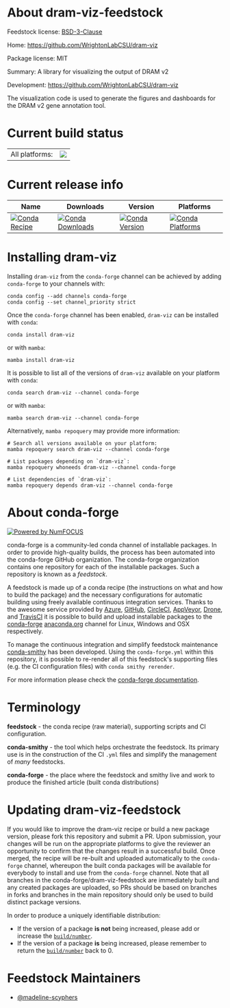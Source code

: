 About dram-viz-feedstock
========================

Feedstock license: [BSD-3-Clause](https://github.com/conda-forge/dram-viz-feedstock/blob/main/LICENSE.txt)

Home: https://github.com/WrightonLabCSU/dram-viz

Package license: MIT

Summary: A library for visualizing the output of DRAM v2

Development: https://github.com/WrightonLabCSU/dram-viz

The visualization code is used to generate the figures and dashboards for the DRAM v2 gene annotation tool.


Current build status
====================


<table><tr><td>All platforms:</td>
    <td>
      <a href="https://dev.azure.com/conda-forge/feedstock-builds/_build/latest?definitionId=24912&branchName=main">
        <img src="https://dev.azure.com/conda-forge/feedstock-builds/_apis/build/status/dram-viz-feedstock?branchName=main">
      </a>
    </td>
  </tr>
</table>

Current release info
====================

| Name | Downloads | Version | Platforms |
| --- | --- | --- | --- |
| [![Conda Recipe](https://img.shields.io/badge/recipe-dram--viz-green.svg)](https://anaconda.org/conda-forge/dram-viz) | [![Conda Downloads](https://img.shields.io/conda/dn/conda-forge/dram-viz.svg)](https://anaconda.org/conda-forge/dram-viz) | [![Conda Version](https://img.shields.io/conda/vn/conda-forge/dram-viz.svg)](https://anaconda.org/conda-forge/dram-viz) | [![Conda Platforms](https://img.shields.io/conda/pn/conda-forge/dram-viz.svg)](https://anaconda.org/conda-forge/dram-viz) |

Installing dram-viz
===================

Installing `dram-viz` from the `conda-forge` channel can be achieved by adding `conda-forge` to your channels with:

```
conda config --add channels conda-forge
conda config --set channel_priority strict
```

Once the `conda-forge` channel has been enabled, `dram-viz` can be installed with `conda`:

```
conda install dram-viz
```

or with `mamba`:

```
mamba install dram-viz
```

It is possible to list all of the versions of `dram-viz` available on your platform with `conda`:

```
conda search dram-viz --channel conda-forge
```

or with `mamba`:

```
mamba search dram-viz --channel conda-forge
```

Alternatively, `mamba repoquery` may provide more information:

```
# Search all versions available on your platform:
mamba repoquery search dram-viz --channel conda-forge

# List packages depending on `dram-viz`:
mamba repoquery whoneeds dram-viz --channel conda-forge

# List dependencies of `dram-viz`:
mamba repoquery depends dram-viz --channel conda-forge
```


About conda-forge
=================

[![Powered by
NumFOCUS](https://img.shields.io/badge/powered%20by-NumFOCUS-orange.svg?style=flat&colorA=E1523D&colorB=007D8A)](https://numfocus.org)

conda-forge is a community-led conda channel of installable packages.
In order to provide high-quality builds, the process has been automated into the
conda-forge GitHub organization. The conda-forge organization contains one repository
for each of the installable packages. Such a repository is known as a *feedstock*.

A feedstock is made up of a conda recipe (the instructions on what and how to build
the package) and the necessary configurations for automatic building using freely
available continuous integration services. Thanks to the awesome service provided by
[Azure](https://azure.microsoft.com/en-us/services/devops/), [GitHub](https://github.com/),
[CircleCI](https://circleci.com/), [AppVeyor](https://www.appveyor.com/),
[Drone](https://cloud.drone.io/welcome), and [TravisCI](https://travis-ci.com/)
it is possible to build and upload installable packages to the
[conda-forge](https://anaconda.org/conda-forge) [anaconda.org](https://anaconda.org/)
channel for Linux, Windows and OSX respectively.

To manage the continuous integration and simplify feedstock maintenance
[conda-smithy](https://github.com/conda-forge/conda-smithy) has been developed.
Using the ``conda-forge.yml`` within this repository, it is possible to re-render all of
this feedstock's supporting files (e.g. the CI configuration files) with ``conda smithy rerender``.

For more information please check the [conda-forge documentation](https://conda-forge.org/docs/).

Terminology
===========

**feedstock** - the conda recipe (raw material), supporting scripts and CI configuration.

**conda-smithy** - the tool which helps orchestrate the feedstock.
                   Its primary use is in the construction of the CI ``.yml`` files
                   and simplify the management of *many* feedstocks.

**conda-forge** - the place where the feedstock and smithy live and work to
                  produce the finished article (built conda distributions)


Updating dram-viz-feedstock
===========================

If you would like to improve the dram-viz recipe or build a new
package version, please fork this repository and submit a PR. Upon submission,
your changes will be run on the appropriate platforms to give the reviewer an
opportunity to confirm that the changes result in a successful build. Once
merged, the recipe will be re-built and uploaded automatically to the
`conda-forge` channel, whereupon the built conda packages will be available for
everybody to install and use from the `conda-forge` channel.
Note that all branches in the conda-forge/dram-viz-feedstock are
immediately built and any created packages are uploaded, so PRs should be based
on branches in forks and branches in the main repository should only be used to
build distinct package versions.

In order to produce a uniquely identifiable distribution:
 * If the version of a package **is not** being increased, please add or increase
   the [``build/number``](https://docs.conda.io/projects/conda-build/en/latest/resources/define-metadata.html#build-number-and-string).
 * If the version of a package **is** being increased, please remember to return
   the [``build/number``](https://docs.conda.io/projects/conda-build/en/latest/resources/define-metadata.html#build-number-and-string)
   back to 0.

Feedstock Maintainers
=====================

* [@madeline-scyphers](https://github.com/madeline-scyphers/)

